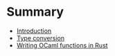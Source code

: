 # Summary

- [Introduction](./01_introduction.md)
- [Type conversion](./02_type_conversion.md)
- [Writing OCaml functions in Rust](./03_writing_ocaml_functions_in_rust.md)
